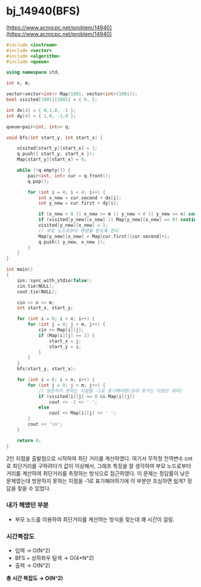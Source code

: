 # bj_14940(BFS)

[https://www.acmicpc.net/problem/14940](https://www.acmicpc.net/problem/14940)

```cpp
#include <iostream>
#include <vector>
#include <algorithm>
#include <queue>

using namespace std;

int n, m;

vector<vector<int>> Map(1001, vector<int>(1001));
bool visited[1001][1001] = { 0, };

int dx[4] = { 0,1,0, -1 };
int dy[4] = { 1,0, -1,0 };

queue<pair<int, int>> q;

void bfs(int start_y, int start_x) {

	visited[start_y][start_x] = 1;
	q.push({ start_y, start_x });
	Map[start_y][start_x] = 0;

	while (!q.empty()) {
		pair<int, int> cur = q.front();
		q.pop();

		for (int i = 0; i < 4; i++) {
			int x_new = cur.second + dx[i];
			int y_new = cur.first + dy[i];

			if (x_new < 0 || x_new >= m || y_new < 0 || y_new >= n) continue;
			if (visited[y_new][x_new] || Map[y_new][x_new] == 0) continue;
			visited[y_new][x_new] = 1;
			// 부모 노드로부터 영향을 받도록 한다
			Map[y_new][x_new] = Map[cur.first][cur.second]+1;
			q.push({ y_new, x_new });
		}
	}
}

int main()
{
	ios::sync_with_stdio(false);
	cin.tie(NULL);
	cout.tie(NULL);

	cin >> n >> m;
	int start_x, start_y;

	for (int i = 0; i < n; i++) {
		for (int j = 0; j < m; j++) {
			cin >> Map[i][j];
			if (Map[i][j] == 2) {
				start_x = j;
				start_y = i;
			}
		}
	}
	bfs(start_y, start_x);

	for (int i = 0; i < n; i++) {
		for (int j = 0; j < m; j++) {
			// 방문하지 못하는 지점을 -1로 표기해야함(원래 못가는 지점은 제외)
			if (visited[i][j] == 0 && Map[i][j])
				cout << -1 << ' ';
			else
				cout << Map[i][j] << ' ';
		}
		cout << '\n';
	}

	return 0;
}
```

2인 지점을 출발점으로 시작하여 최단 거리를 계산하였다. 여기서 무작정 전역변수 cnt로 최단거리를 구하려다가 값이 이상해서, 그래프 특징을 잘 생각하여 부모 노드로부터 거리를 계산하여 최단거리를 측정하는 방식으로 접근하였다. 
이 문제는 정답률이 낮은 문제였는데  방문하지 못하는 지점을 -1로 표기해야하기에 이 부분만 조심하면 쉽게? 정답을 찾을 수 있었다.

### 내가 헤맸던 부분

- 부모 노드를 이용하여 최단거리를 계산하는 방식을 찾는데 꽤 시간이 걸림.

### 시간복잡도

- 입력 → O(N^2)
- BFS + 상하좌우 탐색 → O(4*N^2)
- 출력 → O(N^2)

**총 시간 복잡도 → O(N^2)**